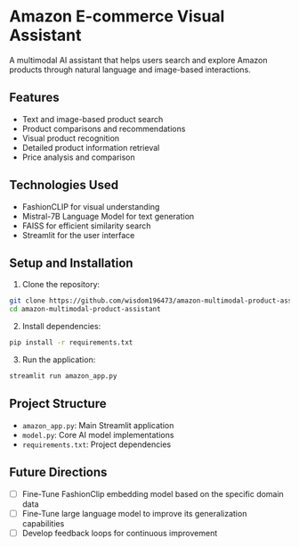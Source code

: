 # Amazon E-commerce Visual Assistant

A multimodal AI assistant that helps users search and explore Amazon products through natural language and image-based interactions.

## Features

- Text and image-based product search
- Product comparisons and recommendations
- Visual product recognition
- Detailed product information retrieval
- Price analysis and comparison

## Technologies Used

- FashionCLIP for visual understanding
- Mistral-7B Language Model for text generation
- FAISS for efficient similarity search
- Streamlit for the user interface

## Setup and Installation

1. Clone the repository:
```bash
git clone https://github.com/wisdom196473/amazon-multimodal-product-assistant.git
cd amazon-multimodal-product-assistant
```

2. Install dependencies:
```bash
pip install -r requirements.txt
```

3. Run the application:
```bash
streamlit run amazon_app.py
```

## Project Structure

- `amazon_app.py`: Main Streamlit application
- `model.py`: Core AI model implementations
- `requirements.txt`: Project dependencies

## Future Directions

- [ ] Fine-Tune FashionClip embedding model based on the specific domain data
- [ ] Fine-Tune large language model to improve its generalization capabilities
- [ ] Develop feedback loops for continuous improvement
